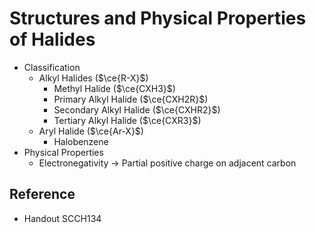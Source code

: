 # Structures and Physical Properties of Halides

* Classification
  * Alkyl Halides ($\ce{R-X}$)
    * Methyl Halide ($\ce{CXH3}$)
    * Primary Alkyl Halide ($\ce{CXH2R}$)
    * Secondary Alkyl Halide ($\ce{CXHR2}$)
    * Tertiary Alkyl Halide ($\ce{CXR3}$)
  * Aryl Halide ($\ce{Ar-X}$)
    * Halobenzene
* Physical Properties
  * Electronegativity → Partial positive charge on adjacent carbon

## Reference

* Handout SCCH134
